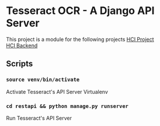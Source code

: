
# Tesseract OCR - A Django API Server

This project is a module for the following projects
[HCI Project](https://github.com/duypham312/hci_project) <br/>
[HCI Backend](https://github.com/duypham312/hci_backend)

## Scripts

### `source venv/bin/activate`
Activate Tesseract's API Server Virtualenv


### `cd restapi && python manage.py runserver`
Run Tesseract's API Server

